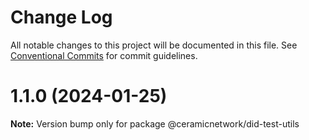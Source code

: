 # Change Log

All notable changes to this project will be documented in this file.
See [Conventional Commits](https://conventionalcommits.org) for commit guidelines.

# 1.1.0 (2024-01-25)

**Note:** Version bump only for package @ceramicnetwork/did-test-utils
